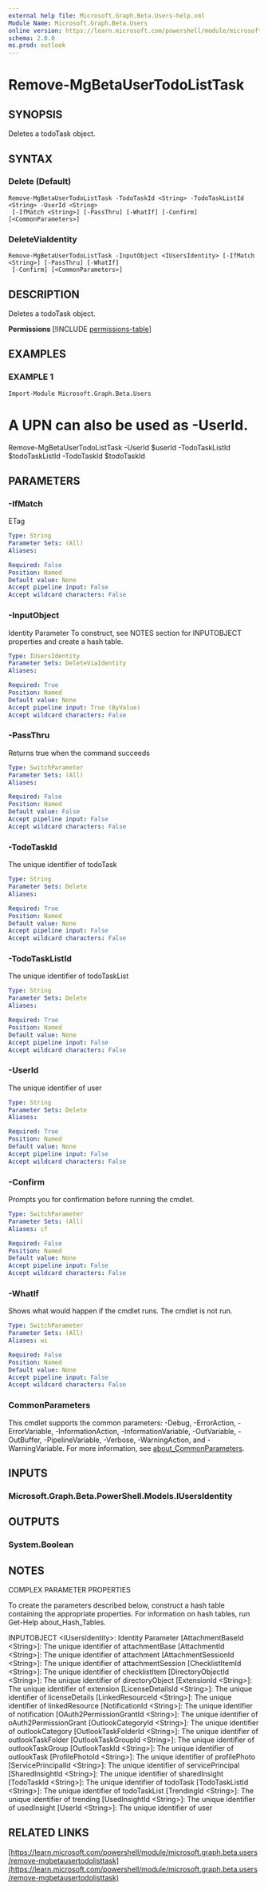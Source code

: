 ```yaml
---
external help file: Microsoft.Graph.Beta.Users-help.xml
Module Name: Microsoft.Graph.Beta.Users
online version: https://learn.microsoft.com/powershell/module/microsoft.graph.beta.users/remove-mgbetausertodolisttask
schema: 2.0.0
ms.prod: outlook
---
```


# Remove-MgBetaUserTodoListTask

## SYNOPSIS
Deletes a todoTask object.

## SYNTAX

### Delete (Default)
```
Remove-MgBetaUserTodoListTask -TodoTaskId <String> -TodoTaskListId <String> -UserId <String>
 [-IfMatch <String>] [-PassThru] [-WhatIf] [-Confirm] [<CommonParameters>]
```

### DeleteViaIdentity
```
Remove-MgBetaUserTodoListTask -InputObject <IUsersIdentity> [-IfMatch <String>] [-PassThru] [-WhatIf]
 [-Confirm] [<CommonParameters>]
```

## DESCRIPTION
Deletes a todoTask object.

**Permissions**
[!INCLUDE [permissions-table](~/../graphref/api-reference/beta/includes/permissions/todotask-delete-permissions.md)]

## EXAMPLES

### EXAMPLE 1
```
Import-Module Microsoft.Graph.Beta.Users
```

# A UPN can also be used as -UserId.
Remove-MgBetaUserTodoListTask -UserId $userId -TodoTaskListId $todoTaskListId -TodoTaskId $todoTaskId

## PARAMETERS

### -IfMatch
ETag

```yaml
Type: String
Parameter Sets: (All)
Aliases:

Required: False
Position: Named
Default value: None
Accept pipeline input: False
Accept wildcard characters: False
```

### -InputObject
Identity Parameter
To construct, see NOTES section for INPUTOBJECT properties and create a hash table.

```yaml
Type: IUsersIdentity
Parameter Sets: DeleteViaIdentity
Aliases:

Required: True
Position: Named
Default value: None
Accept pipeline input: True (ByValue)
Accept wildcard characters: False
```

### -PassThru
Returns true when the command succeeds

```yaml
Type: SwitchParameter
Parameter Sets: (All)
Aliases:

Required: False
Position: Named
Default value: False
Accept pipeline input: False
Accept wildcard characters: False
```

### -TodoTaskId
The unique identifier of todoTask

```yaml
Type: String
Parameter Sets: Delete
Aliases:

Required: True
Position: Named
Default value: None
Accept pipeline input: False
Accept wildcard characters: False
```

### -TodoTaskListId
The unique identifier of todoTaskList

```yaml
Type: String
Parameter Sets: Delete
Aliases:

Required: True
Position: Named
Default value: None
Accept pipeline input: False
Accept wildcard characters: False
```

### -UserId
The unique identifier of user

```yaml
Type: String
Parameter Sets: Delete
Aliases:

Required: True
Position: Named
Default value: None
Accept pipeline input: False
Accept wildcard characters: False
```

### -Confirm
Prompts you for confirmation before running the cmdlet.

```yaml
Type: SwitchParameter
Parameter Sets: (All)
Aliases: cf

Required: False
Position: Named
Default value: None
Accept pipeline input: False
Accept wildcard characters: False
```

### -WhatIf
Shows what would happen if the cmdlet runs.
The cmdlet is not run.

```yaml
Type: SwitchParameter
Parameter Sets: (All)
Aliases: wi

Required: False
Position: Named
Default value: None
Accept pipeline input: False
Accept wildcard characters: False
```

### CommonParameters
This cmdlet supports the common parameters: -Debug, -ErrorAction, -ErrorVariable, -InformationAction, -InformationVariable, -OutVariable, -OutBuffer, -PipelineVariable, -Verbose, -WarningAction, and -WarningVariable. For more information, see [about_CommonParameters](http://go.microsoft.com/fwlink/?LinkID=113216).

## INPUTS

### Microsoft.Graph.Beta.PowerShell.Models.IUsersIdentity
## OUTPUTS

### System.Boolean
## NOTES
COMPLEX PARAMETER PROPERTIES

To create the parameters described below, construct a hash table containing the appropriate properties.
For information on hash tables, run Get-Help about_Hash_Tables.

INPUTOBJECT \<IUsersIdentity\>: Identity Parameter
  \[AttachmentBaseId \<String\>\]: The unique identifier of attachmentBase
  \[AttachmentId \<String\>\]: The unique identifier of attachment
  \[AttachmentSessionId \<String\>\]: The unique identifier of attachmentSession
  \[ChecklistItemId \<String\>\]: The unique identifier of checklistItem
  \[DirectoryObjectId \<String\>\]: The unique identifier of directoryObject
  \[ExtensionId \<String\>\]: The unique identifier of extension
  \[LicenseDetailsId \<String\>\]: The unique identifier of licenseDetails
  \[LinkedResourceId \<String\>\]: The unique identifier of linkedResource
  \[NotificationId \<String\>\]: The unique identifier of notification
  \[OAuth2PermissionGrantId \<String\>\]: The unique identifier of oAuth2PermissionGrant
  \[OutlookCategoryId \<String\>\]: The unique identifier of outlookCategory
  \[OutlookTaskFolderId \<String\>\]: The unique identifier of outlookTaskFolder
  \[OutlookTaskGroupId \<String\>\]: The unique identifier of outlookTaskGroup
  \[OutlookTaskId \<String\>\]: The unique identifier of outlookTask
  \[ProfilePhotoId \<String\>\]: The unique identifier of profilePhoto
  \[ServicePrincipalId \<String\>\]: The unique identifier of servicePrincipal
  \[SharedInsightId \<String\>\]: The unique identifier of sharedInsight
  \[TodoTaskId \<String\>\]: The unique identifier of todoTask
  \[TodoTaskListId \<String\>\]: The unique identifier of todoTaskList
  \[TrendingId \<String\>\]: The unique identifier of trending
  \[UsedInsightId \<String\>\]: The unique identifier of usedInsight
  \[UserId \<String\>\]: The unique identifier of user

## RELATED LINKS

[https://learn.microsoft.com/powershell/module/microsoft.graph.beta.users/remove-mgbetausertodolisttask](https://learn.microsoft.com/powershell/module/microsoft.graph.beta.users/remove-mgbetausertodolisttask)


